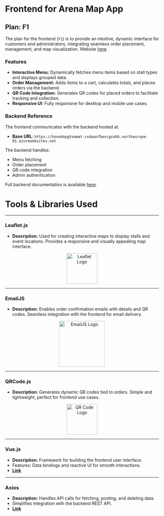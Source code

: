 # **Frontend for Arena Map App**

## **Plan: F1**
The plan for the frontend (`F1`) is to provide an intuitive, dynamic interface for customers and administrators, integrating seamless order placement, management, and map visualization.
Website [here](https://arenahovedopg-a8dyeqb9bhh4d4ex.germanywestcentral-01.azurewebsites.net/).

### **Features**
- **Interactive Menu:** Dynamically fetches menu items based on stall types and displays grouped data.
- **Order Management:** Adds items to a cart, calculates totals, and places orders via the backend.
- **QR Code Integration:** Generates QR codes for placed orders to facilitate tracking and collection.
- **Responsive UI:** Fully responsive for desktop and mobile use cases.

### **Backend Reference**
The frontend communicates with the backend hosted at:
- **Base URL**: `https://hovedopgteamet-cxdwanfbevcgcwhb.northeurope-01.azurewebsites.net`

The backend handles:
- Menu fetching
- Order placement
- QR code integration
- Admin authentication

Full backend documentation is available [here](https://github.com/eudk/ArenaMapApp-Backend).
# Tools & Libraries Used

---

### **Leaflet.js**
- **Description:** Used for creating interactive maps to display stalls and event locations. Provides a responsive and visually appealing map interface.

<p align="center">
  <img src="https://leafletjs.com/docs/images/logo.png" alt="Leaflet Logo" width="100">
</p>

---

### **EmailJS**
- **Description:** Enables order confirmation emails with details and QR codes. Seamless integration with the frontend for email delivery.

<p align="center">
  <img src="https://media2.dev.to/dynamic/image/width=500,height=210,fit=cover,gravity=auto,format=auto/https%3A%2F%2Fdev-to-uploads.s3.amazonaws.com%2Fuploads%2Farticles%2F5d14su1hfqzbeqa2qhbr.png" alt="EmailJS Logo" width="150">
</p>

---

### **QRCode.js**
- **Description:** Generates dynamic QR codes tied to orders. Simple and lightweight, perfect for frontend use cases.

<p align="center">
  <img src="https://upload.wikimedia.org/wikipedia/commons/thumb/d/d0/QR_code_for_mobile_English_Wikipedia.svg/600px-QR_code_for_mobile_English_Wikipedia.svg.png" alt="QR Code Logo" width="100">
</p>

---

### **Vue.js**
- **Description:** Framework for building the frontend user interface.
- Features: Data bindings and reactive UI for smooth interactions.
- **[Link](https://vuejs.org/)**

---

### **Axios**
- **Description:** Handles API calls for fetching, posting, and deleting data.
- Simplifies integration with the backend REST API.
- **[Link](https://axios-http.com/)**

